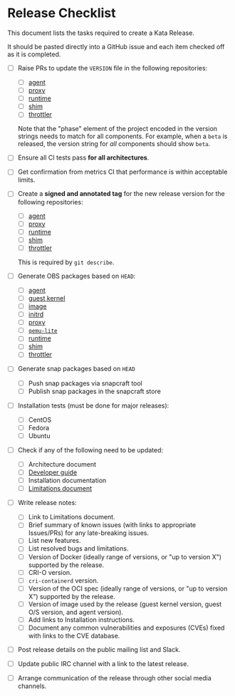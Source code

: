 # Release Checklist

This document lists the tasks required to create a Kata Release.

It should be pasted directly into a GitHub issue and each item checked off as it is completed.

- [ ] Raise PRs to update the `VERSION` file in the following repositories:
   - [ ] [agent][agent]
   - [ ] [proxy][proxy]
   - [ ] [runtime][runtime]
   - [ ] [shim][shim]
   - [ ] [throttler][throttler]

  Note that the "phase" element of the project encoded in the version strings needs to match for all components. For example, when a `beta` is released, the version string for *all* components should show `beta`.

- [ ] Ensure all CI tests pass **for all architectures**.

- [ ] Get confirmation from metrics CI that performance is within acceptable limits.

- [ ] Create a **signed and annotated tag** for the new release version for the following repositories:
   - [ ] [agent][agent]
   - [ ] [proxy][proxy]
   - [ ] [runtime][runtime]
   - [ ] [shim][shim]
   - [ ] [throttler][throttler]

   This is required by `git describe`.

- [ ] Generate OBS packages based on `HEAD`:
   - [ ] [agent][agent]
   - [ ] [guest kernel][kernel]
   - [ ] [image][image]
   - [ ] [initrd][initrd]
   - [ ] [proxy][proxy]
   - [ ] [`qemu-lite`][qemu-lite]
   - [ ] [runtime][runtime]
   - [ ] [shim][shim]
   - [ ] [throttler][throttler]

- [ ] Generate snap packages based on `HEAD`
   - [ ] Push snap packages via snapcraft tool
   - [ ] Publish snap packages in the snapcraft store

- [ ] Installation tests (must be done for major releases):
  - [ ] CentOS
  - [ ] Fedora
  - [ ] Ubuntu

- [ ] Check if any of the following need to be updated:
  - [ ] Architecture document
  - [ ] [Developer guide](https://github.com/kata-containers/documentation/blob/master/Developer-Guide.md)
  - [ ] Installation documentation
  - [ ] [Limitations document](https://github.com/kata-containers/documentation/blob/master/Limitations.md)

- [ ] Write release notes:
  - [ ] Link to Limitations document.
  - [ ] Brief summary of known issues (with links to appropriate Issues/PRs) for any late-breaking issues.
  - [ ] List new features.
  - [ ] List resolved bugs and limitations.
  - [ ] Version of Docker (ideally range of versions, or "up to version X") supported by the release.
  - [ ] CRI-O version.
  - [ ] `cri-containerd` version.
  - [ ] Version of the OCI spec (ideally range of versions, or "up to version X") supported by the release.
  - [ ] Version of image used by the release (guest kernel version, guest O/S version, and agent version).
  - [ ] Add links to Installation instructions.
  - [ ] Document any common vulnerabilities and exposures (CVEs) fixed with links to the CVE database.

- [ ] Post release details on the public mailing list and Slack.

- [ ] Update public IRC channel with a link to the latest release.

- [ ] Arrange communication of the release through other social media channels.

[agent]: https://github.com/kata-containers/agent
[image]: https://github.com/kata-containers/osbuilder/tree/master/image-builder
[initrd]: https://github.com/kata-containers/osbuilder/tree/master/initrd-builder
[kernel]: https://github.com/kata-containers/linux
[proxy]: https://github.com/kata-containers/proxy
[qemu-lite]: https://github.com/kata-containers/qemu
[runtime]: https://github.com/kata-containers/runtime
[shim]: https://github.com/kata-containers/shim
[tests]: https://github.com/kata-containers/tests
[throttler]: https://github.com/kata-containers/ksm-throttler
